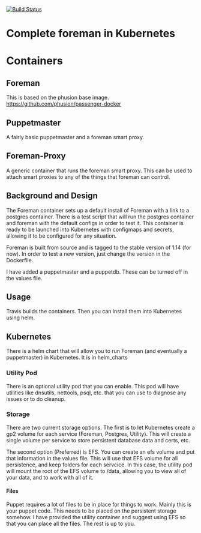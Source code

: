 [![Build Status](https://travis-ci.org/ReadyTalk/foreman-docker.svg?branch=master)](https://travis-ci.org/ReadyTalk/foreman-docker)

# Complete foreman in Kubernetes

# Containers

## Foreman

This is based on the phusion base image.  https://github.com/phusion/passenger-docker

## Puppetmaster

A fairly basic puppetmaster and a foreman smart proxy.

## Foreman-Proxy

A generic container that runs the foreman smart proxy.  This can be used to attach smart proxies to any of the things that foreman can control.

## Background and Design

The Foreman container sets up a default install of Foreman with a link to a postgres container.  There is a test script that will run the postgres container and foreman with the default configs in order to test it.  This container is ready to be launched into Kubernetes with configmaps and secrets, allowing it to be configured for any situation.

Foreman is built from source and is tagged to the stable version of 1.14 (for now).  In order to test a new version, just change the version in the Dockerfile.

I have added a puppetmaster and a puppetdb.  These can be turned off in the values file.

## Usage

Travis builds the containers.  Then you can install them into Kubernetes using helm.

## Kubernetes

There is a helm chart that will allow you to run Foreman (and eventually a puppetmaster) in Kubernetes.  It is in helm_charts

### Utility Pod

There is an optional utility pod that you can enable.  This pod will have utilities like dnsutils, nettools, psql, etc. that you can use to diagnose any issues or to do cleanup.

### Storage

There are two current storage options.  The first is to let Kubernetes create a gp2 volume for each service (Foreman, Postgres, Utility).  This will create a single volume per service to store persistent database data and certs, etc.

The second option (Preferred) is EFS.  You can create an efs volume and put that information in the values file.  This will use that EFS volume for all persistence, and keep folders for each servcice.  In this case, the utility pod will mount the root of the EFS volume to /data, allowing you to view all of your data, and to work with all of it.

#### Files

Puppet requires a lot of files to be in place for things to work.  Mainly this is your puppet code.  This needs to be placed on the persistent storage somehow.  I have provided the utility container and suggest using EFS so that you can place all the files.  The rest is up to you.
